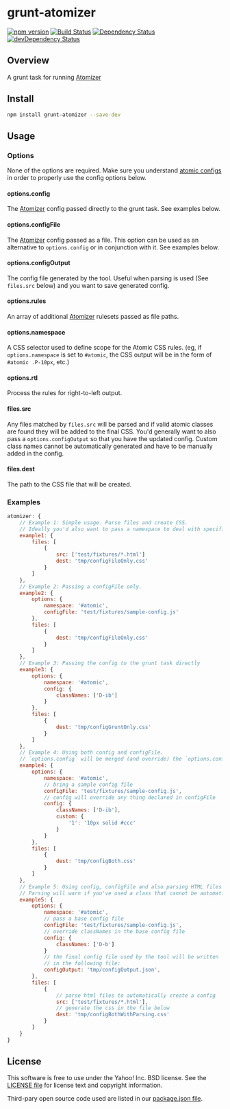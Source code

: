 # grunt-atomizer 

[![npm version](https://badge.fury.io/js/grunt-atomizer.svg)](http://badge.fury.io/js/grunt-atomizer)
[![Build Status](https://travis-ci.org/yahoo/grunt-atomizer.svg?branch=master)](https://travis-ci.org/yahoo/grunt-atomizer)
[![Dependency Status](https://david-dm.org/yahoo/grunt-atomizer.svg)](https://david-dm.org/yahoo/grunt-atomizer)
[![devDependency Status](https://david-dm.org/yahoo/grunt-atomizer/dev-status.svg)](https://david-dm.org/yahoo/grunt-atomizer#info=devDependencies)

## Overview

A grunt task for running [Atomizer](http://github.com/yahoo/atomizer)

## Install

```bash
npm install grunt-atomizer --save-dev
```

## Usage

### Options

None of the options are required. Make sure you understand [atomic configs](https://github.com/yahoo/atomizer/blob/master/examples/example-config.js) in order to properly use the config options below.

#### options.config

The [Atomizer](/yahoo/atomizer) config passed directly to the grunt task. See examples below.

#### options.configFile

The [Atomizer](/yahoo/atomizer) config passed as a file. This option can be used as an alternative to `options.config` or in conjunction with it. See examples below.

#### options.configOutput

The config file generated by the tool. Useful when parsing is used (See `files.src` below) and you want to save generated config.

#### options.rules

An array of additional [Atomizer](/yahoo/atomizer) rulesets passed as file paths. 

#### options.namespace

A CSS selector used to define scope for the Atomic CSS rules.  (eg, if `options.namespace` is set to `#atomic`, the CSS output will be in the form of `#atomic .P-10px`, etc.)

#### options.rtl

Process the rules for right-to-left output.

#### files.src

Any files matched by `files.src` will be parsed and if valid atomic classes are found they will be added to the final CSS. You'd generally want to also pass a `options.configOutput` so that you have the updated config. Custom class names cannot be automatically generated and have to be manually added in the config.

#### files.dest

The path to the CSS file that will be created.

### Examples

```javascript
atomizer: {
    // Example 1: Simple usage. Parse files and create CSS.
    // Ideally you'd also want to pass a namespace to deal with specificity.
    example1: {
        files: [
            {
                src: ['test/fixtures/*.html']
                dest: 'tmp/configFileOnly.css'
            }
        ]
    },
    // Example 2: Passing a configFile only.
    example2: {
        options: {
            namespace: '#atomic',
            configFile: 'test/fixtures/sample-config.js'
        },
        files: [
            {
                dest: 'tmp/configFileOnly.css'
            }
        ]
    },
    // Example 3: Passing the config to the grunt task directly
    example3: {
        options: {
            namespace: '#atomic',
            config: {
                classNames: ['D-ib']
            }
        },
        files: [
            {
                dest: 'tmp/configGruntOnly.css'
            }
        ]
    },
    // Example 4: Using both config and configFile.
    // `options.config` will be merged (and override) the `options.configFile`.
    example4: {
        options: {
            namespace: '#atomic',
            // bring a sample config file
            configFile: 'test/fixtures/sample-config.js',
            // config will override any thing declared in configFile
            config: {
                classNames: ['D-ib'],
                custom: {
                    '1': '10px solid #ccc'
                }
            }
        },
        files: [
            {
                dest: 'tmp/configBoth.css'
            }
        ]
    },
    // Example 5: Using config, configFile and also parsing HTML files (it can be any type of file).
    // Parsing will warn if you've used a class that cannot be automatically generated and therefore requires you to manually add it to the config.
    example5: {
        options: {
            namespace: '#atomic',
            // pass a base config file
            configFile: 'test/fixtures/sample-config.js',
            // override classNames in the base config file
            config: {
                classNames: ['D-b']
            }
            // the final config file used by the tool will be written
            // in the following file:
            configOutput: 'tmp/configOutput.json',
        },
        files: [
            {
                // parse html files to automatically create a config
                src: ['test/fixtures/*.html'],
                // generate the css in the file below
                dest: 'tmp/configBothWithParsing.css'
            }
        ]
    }
}
```

## License

This software is free to use under the Yahoo! Inc. BSD license.
See the [LICENSE file][] for license text and copyright information.

[LICENSE file]: https://github.com/yahoo/grunt-atomizer/blob/master/LICENSE.md

Third-pary open source code used are listed in our [package.json file]( https://github.com/yahoo/grunt-atomizer/blob/master/package.json).
